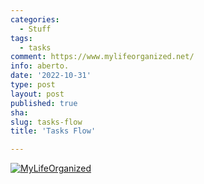 ```yaml
---
categories:
  - Stuff
tags:
  - tasks
comment: https://www.mylifeorganized.net/
info: aberto.
date: '2022-10-31'
type: post
layout: post
published: true
sha: 
slug: tasks-flow
title: 'Tasks Flow'

---
```


[![MyLifeOrganized](https://raw.githubusercontent.com/marioseixas/marioseixas.github.io/master/MLO%20-%20gtd.png "MyLifeOrganized")](https://raw.githubusercontent.com/marioseixas/marioseixas.github.io/master/MLO%20-%20gtd.png "MyLifeOrganized")
